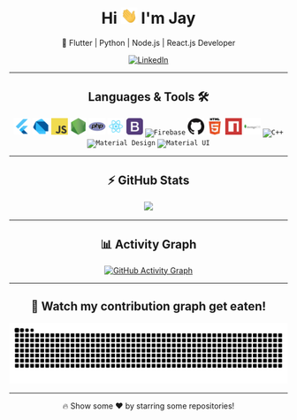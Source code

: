 <h1 align="center">
  Hi <img src="https://raw.githubusercontent.com/ABSphreak/ABSphreak/master/gifs/Hi.gif" width="30px"> I'm Jay
</h1>

<p align="center">
  🚀 Flutter | Python | Node.js | React.js Developer
</p>

<p align="center">
  <a href="https://www.linkedin.com/in/jjgajjar/" target="_blank">
    <img src="https://cdn-icons-png.flaticon.com/512/174/174857.png" alt="LinkedIn" height="40">
  </a>
</p>

---

<h2 align="center">Languages & Tools 🛠️</h2>

<p align="center">
  <code><img title="Flutter" alt="Flutter" src="https://raw.githubusercontent.com/github/explore/master/topics/flutter/flutter.png" height="30"></code>
  <code><img title="Dart" alt="Dart" src="https://raw.githubusercontent.com/github/explore/master/topics/dart/dart.png" height="30"></code>
  <code><img title="JavaScript" alt="JavaScript" src="https://raw.githubusercontent.com/github/explore/master/topics/javascript/javascript.png" height="30"></code>
  <code><img title="Node.js" alt="Node.js" src="https://raw.githubusercontent.com/github/explore/master/topics/nodejs/nodejs.png" height="30"></code>
  <code><img title="PHP" alt="PHP" src="https://raw.githubusercontent.com/github/explore/master/topics/php/php.png" height="30"></code>
  <code><img title="React" alt="React" src="https://raw.githubusercontent.com/github/explore/master/topics/react/react.png" height="30"></code>
  <code><img title="Bootstrap" alt="Bootstrap" src="https://raw.githubusercontent.com/github/explore/master/topics/bootstrap/bootstrap.png" height="30"></code>
  <code><img title="Firebase" alt="Firebase" src="https://www.vectorlogo.zone/logos/firebase/firebase-icon.svg" height="30"></code>
  <code><img title="GitHub" alt="GitHub" src="https://raw.githubusercontent.com/github/explore/master/topics/github/github.png" height="30"></code>
  <code><img title="HTML5" alt="HTML5" src="https://raw.githubusercontent.com/github/explore/master/topics/html/html.png" height="30"></code>
  <code><img title="npm" alt="npm" src="https://raw.githubusercontent.com/github/explore/master/topics/npm/npm.png" height="30"></code>
  <code><img title="MongoDB" alt="MongoDB" src="https://raw.githubusercontent.com/github/explore/master/topics/mongodb/mongodb.png" height="30"></code>
  <code><img title="C++" alt="C++" src="https://raw.githubusercontent.com/isocpp/logos/master/cpp_logo.png" height="30"></code>
  <code><img title="Material Design" alt="Material Design" src="https://mervick.github.io/material-design-icons/img/logo.svg" height="30"></code>
  <code><img title="Material UI" alt="Material UI" src="https://mui.com/static/logo.svg" height="30"></code>
</p>

---

<h2 align="center">⚡ GitHub Stats</h2>

<p align="center">
  <img src="https://github-readme-stats.vercel.app/api?username=j-j-gajjar&show_icons=true&theme=dracula&line_height=27" width="49.5%" />
</p>

---

<h2 align="center">📊 Activity Graph</h2>

<p align="center">
  <a href="https://github.com/j-j-gajjar">
    <img src="https://github-readme-activity-graph.vercel.app/graph?username=j-j-gajjar&theme=react-dark&hide_border=true&color=BDDFFF&line=6E93B5&point=BDDFFF" alt="GitHub Activity Graph">
  </a>
</p>

---

<h2 align="center">🐍 Watch my contribution graph get eaten!</h2>

<p align="center">
  <img src="https://github.com/j-j-gajjar/j-j-gajjar/blob/output/github-contribution-grid-snake-dark.svg" alt="GitHub Contribution Snake">
</p>

---

<p align="center">
  🔥 Show some ❤️ by starring some repositories!
</p>
